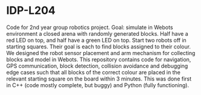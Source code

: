 # IDP-L204

Code for 2nd year group robotics project. Goal: simulate in Webots environment a closed arena with randomly generated blocks. 
Half have a red LED on top, and half have a green LED on top.
Start two robots off in starting squares. Their goal is each to find blocks assigned to their colour.
We designed the robot sensor placement and arm mechanism for collecting blocks and model in Webots.
This repository contains code for navigation, GPS communication, block detection, collision avoidance and debugging edge cases such that all blocks of the correct colour are
placed in the relevant starting square on the board within 3 minutes.
This was done first in C++ (code mostly complete, but buggy) and Python (fully functioning).
